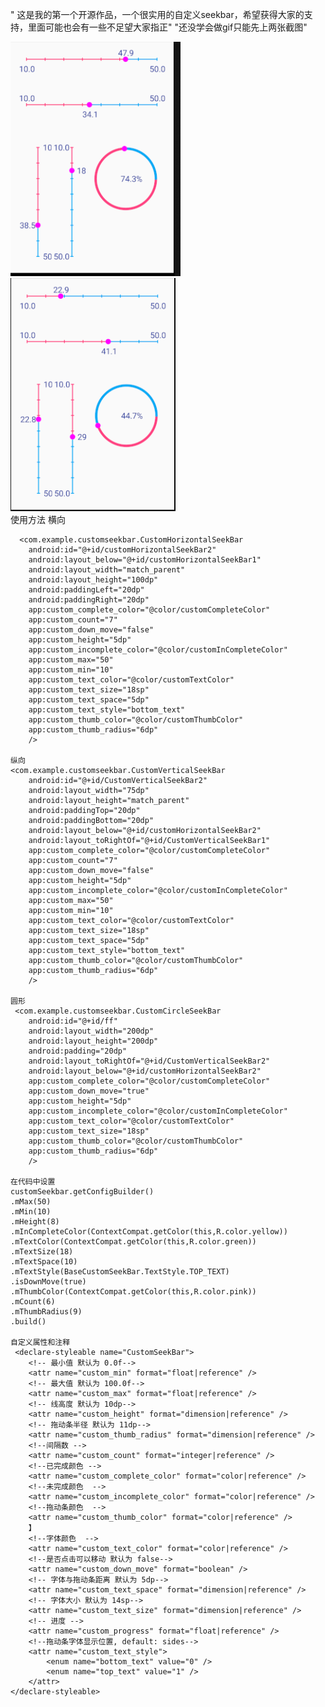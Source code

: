 
" 这是我的第一个开源作品，一个很实用的自定义seekbar，希望获得大家的支持，里面可能也会有一些不足望大家指正" 
"还没学会做gif只能先上两张截图"

![run2](https://github.com/525642022/CustomSeekBar/blob/master/MyApplication/Screenshot/run1.png)
![run2](https://github.com/525642022/CustomSeekBar/blob/master/MyApplication/Screenshot/run2.png)  
使用方法
横向

      <com.example.customseekbar.CustomHorizontalSeekBar
        android:id="@+id/customHorizontalSeekBar2"
        android:layout_below="@+id/customHorizontalSeekBar1"
        android:layout_width="match_parent"
        android:layout_height="100dp"
        android:paddingLeft="20dp"
        android:paddingRight="20dp"
        app:custom_complete_color="@color/customCompleteColor"
        app:custom_count="7"
        app:custom_down_move="false"
        app:custom_height="5dp"
        app:custom_incomplete_color="@color/customInCompleteColor"
        app:custom_max="50"
        app:custom_min="10"
        app:custom_text_color="@color/customTextColor"
        app:custom_text_size="18sp"
        app:custom_text_space="5dp"
        app:custom_text_style="bottom_text"
        app:custom_thumb_color="@color/customThumbColor"
        app:custom_thumb_radius="6dp"
        />

    纵向
    <com.example.customseekbar.CustomVerticalSeekBar
        android:id="@+id/CustomVerticalSeekBar2"
        android:layout_width="75dp"
        android:layout_height="match_parent"
        android:paddingTop="20dp"
        android:paddingBottom="20dp"
        android:layout_below="@+id/customHorizontalSeekBar2"
        android:layout_toRightOf="@+id/CustomVerticalSeekBar1"
        app:custom_complete_color="@color/customCompleteColor"
        app:custom_count="7"
        app:custom_down_move="false"
        app:custom_height="5dp"
        app:custom_incomplete_color="@color/customInCompleteColor"
        app:custom_max="50"
        app:custom_min="10"
        app:custom_text_color="@color/customTextColor"
        app:custom_text_size="18sp"
        app:custom_text_space="5dp"
        app:custom_text_style="bottom_text"
        app:custom_thumb_color="@color/customThumbColor"
        app:custom_thumb_radius="6dp"
        />

    圆形
     <com.example.customseekbar.CustomCircleSeekBar
        android:id="@+id/ff"
        android:layout_width="200dp"
        android:layout_height="200dp"
        android:padding="20dp"
        android:layout_toRightOf="@+id/CustomVerticalSeekBar2"
        android:layout_below="@+id/customHorizontalSeekBar2"
        app:custom_complete_color="@color/customCompleteColor"
        app:custom_down_move="true"
        app:custom_height="5dp"
        app:custom_incomplete_color="@color/customInCompleteColor"
        app:custom_text_color="@color/customTextColor"
        app:custom_text_size="18sp"
        app:custom_thumb_color="@color/customThumbColor"
        app:custom_thumb_radius="6dp"
        />

    在代码中设置
    customSeekbar.getConfigBuilder()
    .mMax(50)
    .mMin(10)
    .mHeight(8)
    .mInCompleteColor(ContextCompat.getColor(this,R.color.yellow))
    .mTextColor(ContextCompat.getColor(this,R.color.green))
    .mTextSize(18)
    .mTextSpace(10)
    .mTextStyle(BaseCustomSeekBar.TextStyle.TOP_TEXT)
    .isDownMove(true)
    .mThumbColor(ContextCompat.getColor(this,R.color.pink))
    .mCount(6)
    .mThumbRadius(9)
    .build()

    自定义属性和注释
     <declare-styleable name="CustomSeekBar">
        <!-- 最小值 默认为 0.0f-->
        <attr name="custom_min" format="float|reference" />
        <!-- 最大值 默认为 100.0f-->
        <attr name="custom_max" format="float|reference" />
        <!-- 线高度 默认为 10dp-->
        <attr name="custom_height" format="dimension|reference" />
        <!-- 拖动条半径 默认为 11dp-->
        <attr name="custom_thumb_radius" format="dimension|reference" />
        <!--间隔数 -->
        <attr name="custom_count" format="integer|reference" />
        <!--已完成颜色 -->
        <attr name="custom_complete_color" format="color|reference" />
        <!--未完成颜色  -->
        <attr name="custom_incomplete_color" format="color|reference" />
        <!--拖动条颜色  -->
        <attr name="custom_thumb_color" format="color|reference" />
        】
        <!--字体颜色  -->
        <attr name="custom_text_color" format="color|reference" />
        <!--是否点击可以移动 默认为 false-->
        <attr name="custom_down_move" format="boolean" />
        <!-- 字体与拖动条距离 默认为 5dp-->
        <attr name="custom_text_space" format="dimension|reference" />
        <!-- 字体大小 默认为 14sp-->
        <attr name="custom_text_size" format="dimension|reference" />
        <!-- 进度 -->
        <attr name="custom_progress" format="float|reference" />
        <!--拖动条字体显示位置, default: sides-->
        <attr name="custom_text_style">
            <enum name="bottom_text" value="0" />
            <enum name="top_text" value="1" />
        </attr>
    </declare-styleable>